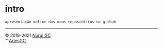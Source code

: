 # intro

    apresentação online dos meus repositórios no github

---

&copy; 2019-2021 [Nurul GC](mailto:nuruldecarvalho@gmail.com) \
&trade; [ArtesGC](https://artesgc.home.blog)
